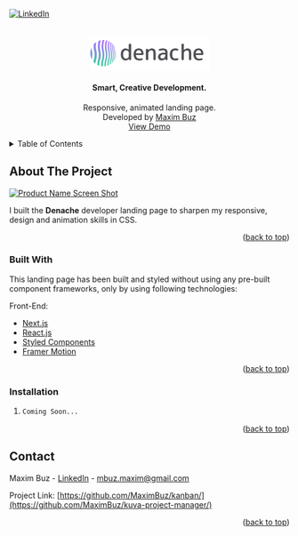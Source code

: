 <div id="top"></div>

<!-- PROJECT SHIELDS -->
[![LinkedIn][linkedin-shield]][linkedin-url]




<!-- PROJECT LOGO -->
<br />
<div align="center">
  <a href="https://github.com/othneildrew/Best-README-Template">
    <img src="public/LogoWText.png" alt="Logo" width="215" height="62.5">
  </a>

  <h4 align="center">Smart, Creative Development.</h4>

  <p align="center">
    Responsive, animated landing page.
    <br/>
    Developed by <a href="https://www.linkedin.com/in/maxim-buz-17a2a717b/">Maxim Buz</a>
    <br/>
    <a href="https://landingpage-tau-henna.vercel.app/">View Demo</a>
  </p>
</div>



<!-- TABLE OF CONTENTS -->
<details>
  <summary>Table of Contents</summary>
  <ol>
    <li>
      <a href="#about-the-project">About The Project</a>
      <ul>
        <li><a href="#built-with">Built With</a></li>
      </ul>
    </li>
    <li><a href="#contact">Contact</a></li>
  </ol>
</details>



<!-- ABOUT THE PROJECT -->
## About The Project

[![Product Name Screen Shot][product-screenshot]](https://landingpage-tau-henna.vercel.app/)

I built the **Denache** developer landing page to sharpen my responsive, design and animation skills in CSS.

<p align="right">(<a href="#top">back to top</a>)</p>



### Built With

This landing page has been built and styled without using any pre-built component frameworks, only by using following technologies:

Front-End:
* [Next.js](https://nextjs.org/)
* [React.js](https://reactjs.org/)
* [Styled Components](https://styled-components.com/)
* [Framer Motion](https://www.framer.com/motion/)


<p align="right">(<a href="#top">back to top</a>)</p>



### Installation

1. ```sh
   Coming Soon...
   ```

<p align="right">(<a href="#top">back to top</a>)</p>


<!-- CONTACT -->
## Contact

Maxim Buz - [LinkedIn](https://www.linkedin.com/in/maxim-buz-17a2a717b/) - mbuz.maxim@gmail.com

Project Link: [https://github.com/MaximBuz/kanban/](https://github.com/MaximBuz/kuva-project-manager/)

<p align="right">(<a href="#top">back to top</a>)</p>



<!-- MARKDOWN LINKS & IMAGES -->
<!-- https://www.markdownguide.org/basic-syntax/#reference-style-links -->
[linkedin-shield]: https://img.shields.io/badge/-LinkedIn-black.svg?style=for-the-badge&logo=linkedin&colorB=555
[linkedin-url]: https://www.linkedin.com/in/maxim-buz-17a2a717b/
[product-screenshot]: ./public/screenshot.png
